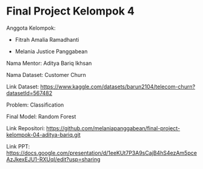 # Final Project Kelompok 4

Anggota Kelompok:

- Fitrah Amalia Ramadhanti

- Melania Justice Panggabean

Nama Mentor: Aditya Bariq Ikhsan 

Nama Dataset: Customer Churn

Link Dataset: https://www.kaggle.com/datasets/barun2104/telecom-churn?datasetId=567482

Problem: Classification 

Final Model: Random Forest 

Link Repositori: https://github.com/melaniapanggabean/final-project-kelompok-04-aditya-bariq.git

Link PPT: https://docs.google.com/presentation/d/1eeKUt7P3A9sCajB4hS4ezAm5pceAzJkexEJU1-RXUqI/edit?usp=sharing
